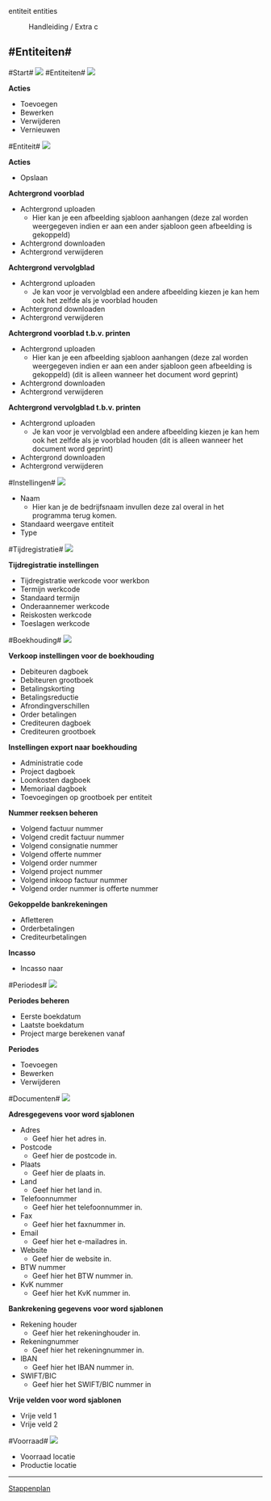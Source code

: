 <properties>
	<page>
		<title>entiteit</title>
		<description>entiteit</description>
		<context>entities</context>
	</page>
	<menu>
		<position>Handleiding / Extra</position>
		<title>Entiteit</title>
		<sort>c</sort>
	</menu>
</properties>

#Entiteiten#
----------

#Start#
![](images/entiteit-start.JPG)
#Entiteiten#
![](images/entiteit-buttonbalk2.JPg)

**Acties**

- Toevoegen
- Bewerken
- Verwijderen
- Vernieuwen


#Entiteit#
![](images/entiteit-buttonbalk.JPg)

**Acties**

- Opslaan

**Achtergrond voorblad**

- Achtergrond uploaden
	- Hier kan je een afbeelding sjabloon aanhangen (deze zal worden weergegeven indien er aan een ander sjabloon geen afbeelding is gekoppeld)
- Achtergrond downloaden
- Achtergrond verwijderen

**Achtergrond vervolgblad**

- Achtergrond uploaden
	- Je kan voor je vervolgblad een andere afbeelding kiezen je kan hem ook het zelfde als je voorblad houden
- Achtergrond downloaden
- Achtergrond verwijderen

**Achtergrond voorblad t.b.v. printen**

- Achtergrond uploaden
	- Hier kan je een afbeelding sjabloon aanhangen (deze zal worden weergegeven indien er aan een ander sjabloon geen afbeelding is gekoppeld) (dit is alleen wanneer het document word geprint)
- Achtergrond downloaden
- Achtergrond verwijderen

**Achtergrond vervolgblad t.b.v. printen**

- Achtergrond uploaden
	- Je kan voor je vervolgblad een andere afbeelding kiezen je kan hem ook het zelfde als je voorblad houden (dit is alleen wanneer het document word geprint)
- Achtergrond downloaden
- Achtergrond verwijderen

#Instellingen#
![](images/entiteit-instellingen.jpg)

- Naam
	- Hier kan je de bedrijfsnaam invullen deze zal overal in het programma terug komen.
- Standaard weergave entiteit
- Type


#Tijdregistratie#
![](images/entiteit-tijdregistratie.jpg)

**Tijdregistratie instellingen**

- Tijdregistratie werkcode voor werkbon
- Termijn werkcode
- Standaard termijn
- Onderaannemer werkcode
- Reiskosten werkcode
- Toeslagen werkcode

#Boekhouding#
![](images/entiteit-boekhouding.jpg)

**Verkoop instellingen voor de boekhouding**

- Debiteuren dagboek
- Debiteuren grootboek
- Betalingskorting
- Betalingsreductie
- Afrondingverschillen
- Order betalingen
- Crediteuren dagboek
- Crediteuren grootboek

**Instellingen export naar boekhouding**

- Administratie code
- Project dagboek
- Loonkosten dagboek
- Memoriaal dagboek
- Toevoegingen op grootboek per entiteit

**Nummer reeksen beheren**

- Volgend factuur nummer
- Volgend credit factuur nummer
- Volgend consignatie nummer
- Volgend offerte nummer
- Volgend order nummer
- Volgend project nummer
- Volgend inkoop factuur nummer
- Volgend order nummer is offerte nummer

**Gekoppelde bankrekeningen**

- Afletteren
- Orderbetalingen
- Crediteurbetalingen

**Incasso**

- Incasso naar

#Periodes#
![](images/entiteit-periodes.jpg)

**Periodes beheren**

- Eerste boekdatum
- Laatste boekdatum
- Project marge berekenen vanaf


**Periodes**

- Toevoegen
- Bewerken
- Verwijderen


#Documenten#
![](images/entiteit-document.JPG)


**Adresgegevens voor word sjablonen**

- Adres
	- Geef hier het adres in.
- Postcode
	- Geef hier de postcode in.
- Plaats
	- Geef hier de plaats in.
- Land
	- Geef hier het land in.
- Telefoonnummer
	- Geef hier het telefoonnummer in.
- Fax
	- Geef hier het faxnummer in.
- Email
	- Geef hier het e-mailadres in.
- Website
	- Geef hier de website in.
- BTW nummer
	- Geef hier het BTW nummer in.
- KvK nummer
	- Geef hier het KvK nummer in.

**Bankrekening gegevens voor word sjablonen**

- Rekening houder
	- Geef hier het rekeninghouder in.
- Rekeningnummer
	- Geef hier het rekeningnummer in.
- IBAN
	- Geef hier het IBAN nummer in.
- SWIFT/BIC
	- Geef hier het SWIFT/BIC nummer in

**Vrije velden voor word sjablonen**

- Vrije veld 1
- Vrije veld 2

#Voorraad#
![](images/entiteit-voorraad.jpg)

- Voorraad locatie
- Productie locatie

---------
[Stappenplan](http://hybridsaas.support/pages/handleiding/extra/omgeving)